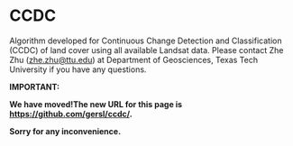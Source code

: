 # CCDC
Algorithm developed for Continuous Change Detection and Classification (CCDC) of land cover using all available Landsat data. Please contact Zhe Zhu (zhe.zhu@ttu.edu) at Department of Geosciences, Texas Tech University if you have any questions. 

**IMPORTANT:**

**We have moved!The new URL for this page is https://github.com/gersl/ccdc/.**

**Sorry for any inconvenience.**
